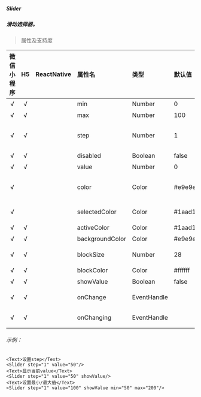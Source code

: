 ##### Slider
##### 滑动选择器。
> 属性及支持度

| 微信小程序 | H5 | ReactNative| 属性名 | 类型 | 默认值 | 说明 |
| :-: | :-: | :-: | :- | :- | :- | :- |
| √ | √ |  | min             | Number      | 0       | 最小值 |
| √ | √ |  | max             | Number      | 100     | 最大值 |
| √ | √ |  | step            | Number      | 1       | 步长，取值必须大于 0，并且可被(max - min)整除 |
| √ | √ |  | disabled        | Boolean     | false   | 是否禁用   |
| √ | √ |  | value           | Number      | 0       | 当前取值   |
| √ |   |  | color           | Color       | #e9e9e9 | 背景条的颜色（请使用 backgroundColor）        |
| √ |   |  | selectedColor  | Color       | #1aad19 | 已选择的颜色（请使用 activeColor）            |
| √ | √ |  | activeColor     | Color       | #1aad19 | 已选择的颜色    |
| √ | √ |  | backgroundColor | Color       | #e9e9e9 | 背景条的颜色    |
| √ | √ |  | blockSize      | Number      | 28      | 滑块的大小，取值范围为 12 - 28 |
| √ | √ |  | blockColor     | Color       | #ffffff | 滑块的颜色 |
| √ | √ |  | showValue      | Boolean     | false   | 是否显示当前 value  |
| √ | √ |  | onChange      | EventHandle |         | 完成一次拖动后触发的事件 |
| √ | √ |  | onChanging    | EventHandle |         | 拖动过程中触发的事件|

###### 示例：
```
<Text>设置step</Text>
<Slider step="1" value="50"/>
<Text>显示当前value</Text>
<Slider step="1" value="50" showValue/>
<Text>设置最小/最大值</Text>
<Slider step="1" value="100" showValue min="50" max="200"/>
```